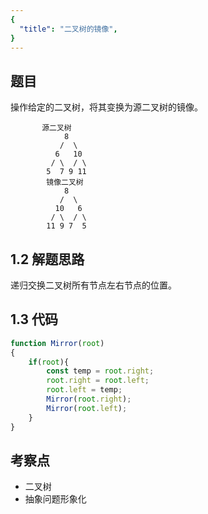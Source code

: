 ```yaml
---
{
  "title": "二叉树的镜像",
}
---
```



## 题目
操作给定的二叉树，将其变换为源二叉树的镜像。 
```
       源二叉树 
    	    8
    	   /  \
    	  6   10
    	 / \  / \
    	5  7 9 11
    	镜像二叉树
    	    8
    	   /  \
    	  10   6
    	 / \  / \
    	11 9 7  5
```
## 1.2 解题思路

递归交换二叉树所有节点左右节点的位置。

## 1.3 代码

```js
function Mirror(root)
{
    if(root){
        const temp = root.right;
        root.right = root.left;
        root.left = temp;
        Mirror(root.right);
        Mirror(root.left);
    }
}
```

## 考察点

- 二叉树
- 抽象问题形象化